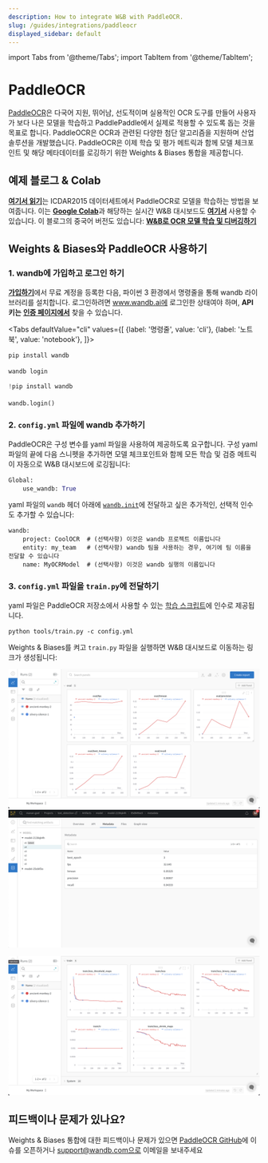 ```yaml
---
description: How to integrate W&B with PaddleOCR.
slug: /guides/integrations/paddleocr
displayed_sidebar: default
---
```

import Tabs from '@theme/Tabs';
import TabItem from '@theme/TabItem';

# PaddleOCR

[PaddleOCR](https://github.com/PaddlePaddle/PaddleOCR)은 다국어 지원, 뛰어남, 선도적이며 실용적인 OCR 도구를 만들어 사용자가 보다 나은 모델을 학습하고 PaddlePaddle에서 실제로 적용할 수 있도록 돕는 것을 목표로 합니다. PaddleOCR은 OCR과 관련된 다양한 첨단 알고리즘을 지원하며 산업 솔루션을 개발했습니다. PaddleOCR은 이제 학습 및 평가 메트릭과 함께 모델 체크포인트 및 해당 메타데이터를 로깅하기 위한 Weights & Biases 통합을 제공합니다.

## 예제 블로그 & Colab

[**여기서 읽기**](https://wandb.ai/manan-goel/text\_detection/reports/Train-and-Debug-Your-OCR-Models-with-PaddleOCR-and-W-B--VmlldzoyMDUwMDIw)는 ICDAR2015 데이터세트에서 PaddleOCR로 모델을 학습하는 방법을 보여줍니다. 이는 [**Google Colab**](https://colab.research.google.com/drive/1id2VTIQ5-M1TElAkzjzobUCdGeJeW-nV?usp=sharing)과 해당하는 실시간 W&B 대시보드도 [**여기서**](https://wandb.ai/manan-goel/text\_detection) 사용할 수 있습니다. 이 블로그의 중국어 버전도 있습니다: [**W&B로 OCR 모델 학습 및 디버깅하기**](https://wandb.ai/wandb\_fc/chinese/reports/W-B-OCR---VmlldzoyMDk1NzE4)

## Weights & Biases와 PaddleOCR 사용하기

### 1. wandb에 가입하고 로그인 하기

[**가입하기**](https://wandb.ai/site)에서 무료 계정을 등록한 다음, 파이썬 3 환경에서 명령줄을 통해 wandb 라이브러리를 설치합니다. 로그인하려면 www.wandb.ai에 로그인한 상태여야 하며, **API 키는** [**인증 페이지에서**](https://wandb.ai/authorize) 찾을 수 있습니다.

<Tabs
  defaultValue="cli"
  values={[
    {label: '명령줄', value: 'cli'},
    {label: '노트북', value: 'notebook'},
  ]}>
  <TabItem value="cli">

```
pip install wandb

wandb login
```

  </TabItem>
  <TabItem value="notebook">

```python
!pip install wandb

wandb.login()
```

  </TabItem>
</Tabs>

### 2. `config.yml` 파일에 wandb 추가하기

PaddleOCR은 구성 변수를 yaml 파일을 사용하여 제공하도록 요구합니다. 구성 yaml 파일의 끝에 다음 스니펫을 추가하면 모델 체크포인트와 함께 모든 학습 및 검증 메트릭이 자동으로 W&B 대시보드에 로깅됩니다:

```python
Global:
    use_wandb: True
```

yaml 파일의 `wandb` 헤더 아래에 [`wandb.init`](https://docs.wandb.ai/guides/track/launch)에 전달하고 싶은 추가적인, 선택적 인수도 추가할 수 있습니다:

```
wandb:  
    project: CoolOCR  # (선택사항) 이것은 wandb 프로젝트 이름입니다
    entity: my_team   # (선택사항) wandb 팀을 사용하는 경우, 여기에 팀 이름을 전달할 수 있습니다
    name: MyOCRModel  # (선택사항) 이것은 wandb 실행의 이름입니다
```

### 3. `config.yml` 파일을 `train.py`에 전달하기

yaml 파일은 PaddleOCR 저장소에서 사용할 수 있는 [학습 스크립트](https://github.com/PaddlePaddle/PaddleOCR/blob/release/2.5/tools/train.py)에 인수로 제공됩니다.

```
python tools/train.py -c config.yml
```

Weights & Biases를 켜고 `train.py` 파일을 실행하면 W&B 대시보드로 이동하는 링크가 생성됩니다:

![](/images/integrations/paddleocr_wb_dashboard1.png) ![](/images/integrations/paddleocr_wb_dashboard2.png)

![텍스트 감지 모델을 위한 W&B 대시보드](/images/integrations/paddleocr_wb_dashboard3.png)

## 피드백이나 문제가 있나요?

Weights & Biases 통합에 대한 피드백이나 문제가 있으면 [PaddleOCR GitHub](https://github.com/PaddlePaddle/PaddleOCR)에 이슈를 오픈하거나 support@wandb.com으로 이메일을 보내주세요